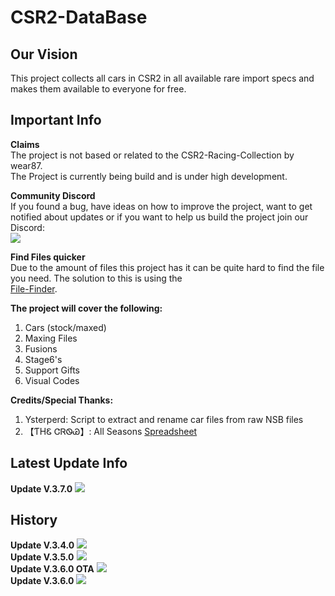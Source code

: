# CSR2-DataBase
## Our Vision<br>
This project collects all cars in CSR2 in all available rare import specs and makes them available to everyone for free.<br>

## Important Info
**Claims**<br>
The project is not based or related to the CSR2-Racing-Collection by wear87.<br>
The Project is currently being build and is under high development.<br>

**Community Discord**<br>
If you found a bug, have ideas on how to improve the project, want to get notified about updates or if you want to help us build the project join our Discord:<br>
[![](https://cdn.discordapp.com/attachments/904024380370223114/904025176671420466/dc_logo_256x.png)](https://discord.gg/GRepTF4Jv5)<br>

**Find Files quicker**<br>
Due to the amount of files this project has it can be quite hard to find the file you need. The solution to this is using the<br> [File-Finder](https://github.com/Nitro4CSR/CSR2-DataBase/find/main).<br>
 
**The project will cover the following:**<br>
1. Cars (stock/maxed)<br>
2. Maxing Files<br>
3. Fusions<br>
4. Stage6's<br>
5. Support Gifts<br>
6. Visual Codes<br>

**Credits/Special Thanks:**<br>
1. Ysterperd: Script to extract and rename car files from raw NSB files
2. 【ƬHᏋ ᏣᏒᏫᏊ】: All Seasons [Spreadsheet](https://docs.google.com/spreadsheets/d/1_QvcjyGz9PW48iybbU2AxWcoW6VHJMIj9vohwlYQKBg)<br>

## Latest Update Info
**Update V.3.7.0**
![](https://cdn.discordapp.com/attachments/904024380370223114/942874265613639680/unknown.png)
<br>
## History
**Update V.3.4.0**
![](https://cdn.discordapp.com/attachments/904024380370223114/920360027469017188/unknown.png)
 <br>
**Update V.3.5.0**
![](https://cdn.discordapp.com/attachments/904024380370223114/920360028119105606/unknown.png)
<br>
**Update V.3.6.0 OTA**
![](https://cdn.discordapp.com/attachments/904024380370223114/942875401468923945/unknown.png)
<br>
**Update V.3.6.0**
![](https://cdn.discordapp.com/attachments/904024380370223114/920360028517597244/unknown.png)